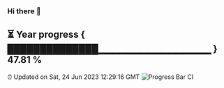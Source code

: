 ### Hi there 👋
⏳ Year progress { ██████████████▁▁▁▁▁▁▁▁▁▁▁▁▁▁▁▁ } 47.81 %
---
⏰ Updated on Sat, 24 Jun 2023 12:29:16 GMT
![Progress Bar CI](https://github.com/liununu/liununu/workflows/Progress%20Bar%20CI/badge.svg)
